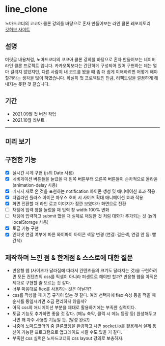 # line_clone

노마드코더의 코코아 클론 강의를 바탕으로 혼자 만들어보는 라인 클론 레포지토리  
[깃허브 사이트](https://devholic22.github.io/line_clone/)

## 설명

머릿글 내용처럼, 노마드코더의 코코아 클론 강의를 바탕으로 혼자 만들어보는 네이버 라인 클론 프로젝트 입니다. 카카오톡보다는 간단하게 구성되어 있어 구현하는 데는 얼마 걸리지 않았지만, 다른 사람이 내 코드를 봤을 때 좀 더 쉽게 이해하려면 어떻게 해야 할까라는 생각을 많이 하였습니다. 확실히 첫 프로젝트인 만큼, 리팩토링을 깔끔하게 해 내지는 못한 것 같습니다.

## 기간

- 2021.09월 첫 버전 작업
- 2021.10월 리부트

---

## 미리 보기

## 구현한 기능

- [x] 실시간 시계 구현 (js의 Date 사용)
- [x] 네비게이션 버튼들을 눌렀을 때 왼쪽 버튼부터 오른쪽 버튼들이 순차적으로 올라옴 (animation-delay 사용)
- [x] 메시지 새로 온 것을 표현하는 notification 아이콘 생성 및 애니메이션 효과 적용
- [x] 타임라인 플러스 아이콘 마우스 호버 시 사이즈 확대 애니메이션 효과 적용
- [x] 화면 전환할 때 라인 로고 이미지가 잠깐 보였다가 화면으로 전환
- [ ] 채팅에 입력 창을 눌렀을 때 입력 창 width 100% 변화
- [ ] 채팅에 입력하고 submit 했을 때 실제로 채팅한 것 처럼 대화가 추가되는 것 (js의 localStorage 사용)
- [x] 토글 기능 구현
- [x] 인터넷 연결 여부에 따른 와이파이 아이콘 색깔 변경 (연결: 검은색, 연결 안 됨: 빨간색) 

## 제작하며 느낀 점 & 한계점 & 스스로에 대한 질문

- 반응형 웹 (사이즈가 달라짐에 따라서 컨텐츠들의 크기도 달라지는 것)을 구현하려면 모든 컨텐츠의 css를 픽셀이 아니라 퍼센트로 해야만 할까? 반응형 웹을 아직은 제대로 구현할 줄 모르는 것 같다.
- 너무 마음대로 flex를 사용하는 것은 아닐까?
- css를 작성할 때 가끔 규칙이 없는 것 같다. 여러 선택자에 flex 속성 등을 적을 때 순서를 통일시키면 조금 편리하지 않을까?
- 아직 css의 애니메이션 부분을 제대로 활용하기에는 부족한 실력이다.
- 토글 기능도 추가하면 좋을 것 같다. (메뉴 축약, 클릭 시 메뉴 등장 등) 완성해두고 나면 꽤 자주 사용할 기능일 듯. (달성 완료!)
- 나중에 노마드코더의 줌 클론코딩을 완강하고 나면 socket.io를 활용해서 실제 통신이 가능한 프로그램으로 업그레이드 시킬 수도 있을 거 같다.
- 부족한 css 실력은 노마드코더의 css layout 강의로 보충하자.
